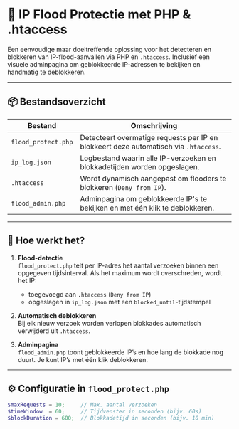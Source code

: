 # 🔐 IP Flood Protectie met PHP & .htaccess

Een eenvoudige maar doeltreffende oplossing voor het detecteren en blokkeren van IP-flood-aanvallen via PHP en `.htaccess`. Inclusief een visuele adminpagina om geblokkeerde IP-adressen te bekijken en handmatig te deblokkeren.

---

## 📦 Bestandsoverzicht

| Bestand             | Omschrijving |
|---------------------|--------------|
| `flood_protect.php` | Detecteert overmatige requests per IP en blokkeert deze automatisch via `.htaccess`. |
| `ip_log.json`       | Logbestand waarin alle IP-verzoeken en blokkadetijden worden opgeslagen. |
| `.htaccess`         | Wordt dynamisch aangepast om flooders te blokkeren (`Deny from IP`). |
| `flood_admin.php`   | Adminpagina om geblokkeerde IP's te bekijken en met één klik te deblokkeren. |

---

## 🚦 Hoe werkt het?

1. **Flood-detectie**  
   `flood_protect.php` telt per IP-adres het aantal verzoeken binnen een opgegeven tijdsinterval. Als het maximum wordt overschreden, wordt het IP:
   - toegevoegd aan `.htaccess` (`Deny from IP`)
   - opgeslagen in `ip_log.json` met een `blocked_until`-tijdstempel

2. **Automatisch deblokkeren**  
   Bij elk nieuw verzoek worden verlopen blokkades automatisch verwijderd uit `.htaccess`.

3. **Adminpagina**  
   `flood_admin.php` toont geblokkeerde IP’s en hoe lang de blokkade nog duurt. Je kunt IP’s met één klik deblokkeren.

---

## ⚙️ Configuratie in `flood_protect.php`

```php
$maxRequests = 10;     // Max. aantal verzoeken
$timeWindow  = 60;     // Tijdvenster in seconden (bijv. 60s)
$blockDuration = 600;  // Blokkadetijd in seconden (bijv. 10 min)
